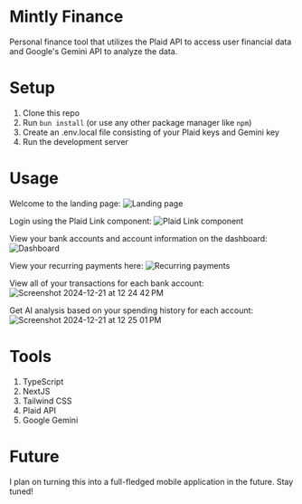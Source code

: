 # Mintly Finance

Personal finance tool that utilizes the Plaid API to access user financial data and Google's Gemini API to analyze the data.

# Setup

1. Clone this repo
2. Run `bun install` (or use any other package manager like `npm`)
3. Create an .env.local file consisting of your Plaid keys and Gemini key
4. Run the development server

# Usage

Welcome to the landing page:
![Landing page](https://github.com/user-attachments/assets/86299a17-4ee6-4f5d-b766-f9e9796a4ba0)

Login using the Plaid Link component:
![Plaid Link component](https://github.com/user-attachments/assets/ba823fc0-2161-4485-8707-4bc0111cb812)

View your bank accounts and account information on the dashboard:
![Dashboard](https://github.com/user-attachments/assets/f76c19cd-453a-4781-9de6-4c8132affe02)

View your recurring payments here:
![Recurring payments](https://github.com/user-attachments/assets/8a396da2-3e54-423b-9bcb-147765cbdf34)

View all of your transactions for each bank account:
![Screenshot 2024-12-21 at 12 24 42 PM](https://github.com/user-attachments/assets/c57533d0-246f-4f87-8047-e6082df23ef1)

Get AI analysis based on your spending history for each account:
![Screenshot 2024-12-21 at 12 25 01 PM](https://github.com/user-attachments/assets/2c824922-3788-4cd8-8953-20823ad7e755)

# Tools

1. TypeScript
2. NextJS
3. Tailwind CSS
4. Plaid API
5. Google Gemini

# Future

I plan on turning this into a full-fledged mobile application in the future. Stay tuned!
